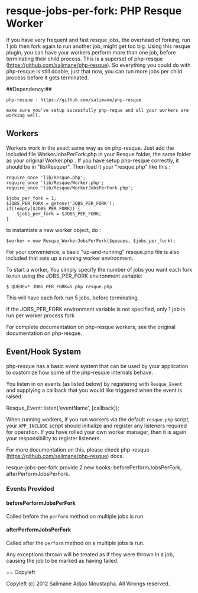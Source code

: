resque-jobs-per-fork: PHP Resque Worker
===========================================

If you have very frequent and fast resque jobs, the overhead of forking, run 1 job then fork again to run another job, might get too big.
Using this resque plugin, you can have your workers perform more than one job, before terminating their child process.
This is a superset of php-resque (https://github.com/salimane/php-resque). So everything you could do with php-resque is still doable,
just that now, you can run more jobs per child process before it gets terminated.

##Dependency:##

    php-resque : https://github.com/salimane/php-resque
    
    make sure you've setup sucessfully php-reque and all your workers are working well.

## Workers ##

Workers work in the exact same way as on php-resque. Just add the included file WorkerJobsPerFork.php in your Resque folder,
 the same folder as your original Worker.php . If you have setup php-resque correctly, it should be in "lib/Resque/".
Then load it your "resque.php" like this :

    require_once 'lib/Resque.php';
    require_once 'lib/Resque/Worker.php';
    require_once 'lib/Resque/WorkerJobsPerFork.php';

    $jobs_per_fork = 1;
    $JOBS_PER_FORK = getenv('JOBS_PER_FORK');
    if(!empty($JOBS_PER_FORK)) {
        $jobs_per_fork = $JOBS_PER_FORK;
    }


to instantiate a new worker object, do :

    $worker = new Resque_WorkerJobsPerFork($queues, $jobs_per_fork);


For your convenience, a basic "up-and-running" resque.php file is also included that sets up a
running worker environment.


To start a worker, You simply specify the number of jobs you want each fork to run using the JOBS_PER_FORK environment variable:

    $ QUEUE=* JOBS_PER_FORK=5 php resque.php

This will have each fork run 5 jobs, before terminating.

If the JOBS_PER_FORK environment variable is not specified, only 1 job is run per worker process fork

For complete documentation on php-resque workers, see the original documentation on php-resque.


## Event/Hook System ##

php-resque has a basic event system that can be used by your application
to customize how some of the php-resque internals behave.

You listen in on events (as listed below) by registering with `Resque_Event`
and supplying a callback that you would like triggered when the event is
raised:

  Resque_Event::listen('eventName', [callback]);

When running workers, if you run workers via the default `resque.php` script,
your `APP_INCLUDE` script should initialize and register any listeners required
for operation. If you have rolled your own worker manager, then it is again your
responsibility to register listeners.

For more documentation on this, please check php-resque (https://github.com/salimane/php-resque) docs.

resque-jobs-per-fork provide 2 new hooks: beforePerformJobsPerFork, afterPerformJobsPerFork.


### Events Provided ###

#### beforePerformJobsPerFork ####

Called before the `perform` method on multiple jobs is run.

#### afterPerformJobsPerFork ####

Called after the `perform` method on a multiple jobs is run. 

Any exceptions thrown will be treated as if they were thrown in a job, causing the job
to be marked as having failed.

== Copyleft

Copyleft (c) 2012 Salimane Adjao Moustapha. All Wrongs reserved.